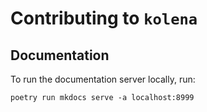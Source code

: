 # Contributing to `kolena`

## Documentation

To run the documentation server locally, run:

```
poetry run mkdocs serve -a localhost:8999
```
